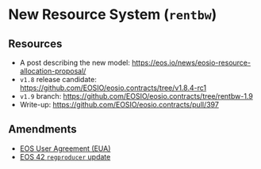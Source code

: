 # New Resource System (`rentbw`)

## Resources

- A post describing the new model: https://eos.io/news/eosio-resource-allocation-proposal/
- `v1.8` release candidate: https://github.com/EOSIO/eosio.contracts/tree/v1.8.4-rc1
- `v1.9` branch: https://github.com/EOSIO/eosio.contracts/tree/rentbw-1.9
- Write-up: https://github.com/EOSIO/eosio.contracts/pull/397

## Amendments

- [EOS User Agreement (EUA)](https://github.com/EOS-Mainnet/governance/blob/master/eosio.system/eosio.system-clause-constitution-rc.md)
- [EOS 42 `regproducer` update](https://github.com/eos42/regproduceupodate/blob/master/eosio.system-regproducer-rc.md)
